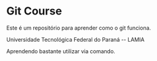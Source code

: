 # Git Course

Este é um repositório para aprender como o git funciona.

Universidade Tecnológica Federal do Paraná -- LAMIA

Aprendendo bastante utilizar via comando.
